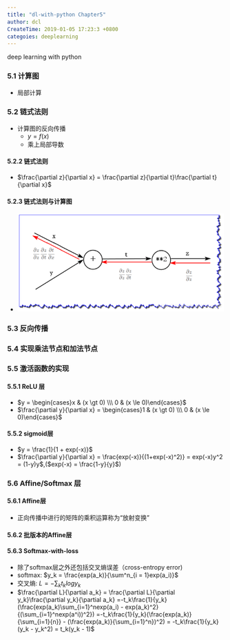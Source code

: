 ```yaml
---
title: "dl-with-python Chapter5"
author: dcl
CreateTime: 2019-01-05 17:23:3 +0800
categoies: deeplearning
---
```


deep learning with python

<!--more-->

### 5.1 计算图
- 局部计算
### 5.2 链式法则
- 计算图的反向传播
    - $y = f(x)$
    - 乘上局部导数
#### 5.2.2 链式法则
- $\frac{\partial z}{\partial x} = \frac{\partial z}{\partial t}\frac{\partial t}{\partial x}$
#### 5.2.3 链式法则与计算图
- !['chain'](../images/chain.png)
### 5.3 反向传播
### 5.4 实现乘法节点和加法节点
### 5.5 激活函数的实现
#### 5.5.1 ReLU 层
- $y = \begin{cases}x & (x \gt 0) \\\ 0 & (x \le 0)\end{cases}$
- $\frac{\partial y}{\partial x} = \begin{cases}1 & (x \gt 0) \\\ 0 & (x \le 0)\end{cases}$
#### 5.5.2 sigmoid层
- $y = \frac{1}{1 + exp(-x)}$
- $\frac{\partial y}{\partial x} = \frac{exp(-x)}{(1+exp(-x)^2)} = exp(-x)y^2 = (1-y)y$,($exp(-x) = \frac{1-y}{y}$) 
### 5.6 Affine/Softmax 层
#### 5.6.1 Affine层
- 正向传播中进行的矩阵的乘积运算称为“放射变换”
#### 5.6.2 批版本的Affine层
#### 5.6.3 Softmax-with-loss
- 除了softmax层之外还包括交叉熵误差（cross-entropy error)
- softmax: $y_k = \frac{exp(a_k)}{\sum^n_{i = 1}exp(a_i)}$
- 交叉熵: $L = -\sum_kt_klogy_k$
- $\frac{\partial L}{\partial a_k} = \frac{\partial L}{\partial y_k}\frac{\partial y_k}{\partial a_k} =-t_k\frac{1}{y_k}(\frac{exp(a_k)\sum_{i=1}^nexp(a_i) - exp(a_k)^2}{(\sum_{i=1}^nexp(a^i))^2}) =-t_k\frac{1}{y_k}(\frac{exp(a_k)}{\sum_{i=1}{n}} - (\frac{exp(a_k)}{\sum_{i=1}^n})^2) = -t_k\frac{1}{y_k}(y_k - y_k^2) = t_k(y_k - 1)$